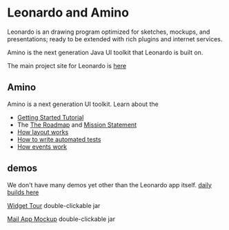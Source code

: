 # Leonardo and Amino #

Leonardo is an drawing program optimized for sketches, mockups, and presentations; ready to be extended with rich plugins and internet services.

Amino is the next generation Java UI toolkit that Leonardo is built on.

The main project site for Leonardo is [here](http://www.leonardosketch.org/)


## Amino ##

Amino is a next generation UI toolkit. Learn about the

  * [Getting Started Tutorial](AminoGettingStartedTutorial.md)
  * The [The Roadmap](AminoRoadmap.md) and [Mission Statement](AminoMissionStatement.md)
  * [How layout works](AminoScenegraphDesign.md)
  * [How to write automated tests](AminoTesting.md)
  * [How events work](AminoEventDesign.md)

## demos ##

We don't have many demos yet other than the Leonardo app itself. [daily builds here](http://projects.joshy.org/Leonardo/daily/)

[Widget Tour](http://projects.joshy.org/Leonardo/daily/GrandTour.onejar.jar) double-clickable jar

[Mail App Mockup](http://projects.joshy.org/Leonardo/daily/MailApp.onejar.jar) double-clickable jar